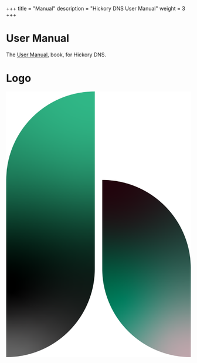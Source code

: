 +++
title = "Manual"
description = "Hickory DNS User Manual"
weight = 3
+++

# User Manual

The [User Manual](/book/index.html), book, for Hickory DNS.

# Logo

![](/logo.png)
